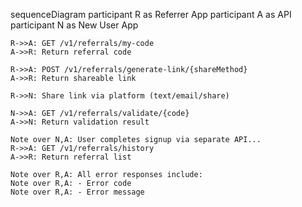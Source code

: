 sequenceDiagram
    participant R as Referrer App
    participant A as API
    participant N as New User App

    R->>A: GET /v1/referrals/my-code
    A->>R: Return referral code

    R->>A: POST /v1/referrals/generate-link/{shareMethod}
    A->>R: Return shareable link

    R->>N: Share link via platform (text/email/share)

    N->>A: GET /v1/referrals/validate/{code}
    A->>N: Return validation result

    Note over N,A: User completes signup via separate API...
    R->>A: GET /v1/referrals/history
    A->>R: Return referral list

    Note over R,A: All error responses include:
    Note over R,A: - Error code
    Note over R,A: - Error message
